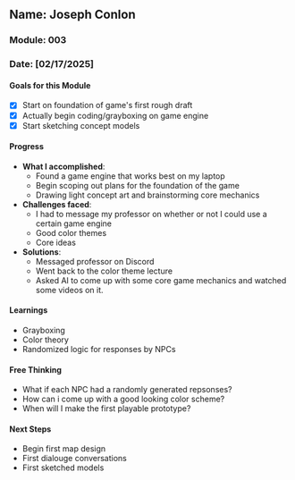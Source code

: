 <!-- Markdown Docs: https://docs.github.com/en/get-started/writing-on-github/getting-started-with-writing-and-formatting-on-github/basic-writing-and-formatting-syntax -->
## Name: Joseph Conlon
### Module: 003

<!-- Repeat the below as needed-->
### Date: [02/17/2025]

#### Goals for this Module

- [x] Start on foundation of game's first rough draft
- [x] Actually begin coding/grayboxing on game engine
- [x] Start sketching concept models

#### Progress
- **What I accomplished**:
  - Found a game engine that works best on my laptop
  - Begin scoping out plans for the foundation of the game
  - Drawing light concept art and brainstorming core mechanics
- **Challenges faced**:
  -  I had to message my professor on whether or not I could use a certain game engine
  -  Good color themes
  -  Core ideas
- **Solutions**:
  -  Messaged professor on Discord
  -  Went back to the color theme lecture
  -  Asked AI to come up with some core game mechanics and watched some videos on it.

#### Learnings
-  Grayboxing
-  Color theory
-  Randomized logic for responses by NPCs

#### Free Thinking
-  What if each NPC had a randomly generated repsonses?
-  How can i come up with a good looking color scheme?
-  When will I make the first playable prototype?

#### Next Steps
-  Begin first map design
-  First dialouge conversations
-  First sketched models
